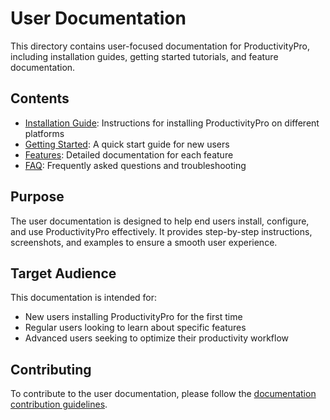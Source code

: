 # User Documentation

This directory contains user-focused documentation for ProductivityPro, including installation guides, getting started tutorials, and feature documentation.

## Contents

- [Installation Guide](installation.md): Instructions for installing ProductivityPro on different platforms
- [Getting Started](getting-started.md): A quick start guide for new users
- [Features](features/README.md): Detailed documentation for each feature
- [FAQ](faq.md): Frequently asked questions and troubleshooting

## Purpose

The user documentation is designed to help end users install, configure, and use ProductivityPro effectively. It provides step-by-step instructions, screenshots, and examples to ensure a smooth user experience.

## Target Audience

This documentation is intended for:

- New users installing ProductivityPro for the first time
- Regular users looking to learn about specific features
- Advanced users seeking to optimize their productivity workflow

## Contributing

To contribute to the user documentation, please follow the [documentation contribution guidelines](../development/documentation-guidelines.md).